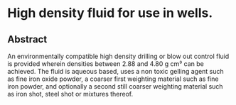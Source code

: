 # High density fluid for use in wells.

## Abstract
An environmentally compatible high density drilling or blow out control fluid is provided wherein densities between 2.88 and 4.80 g cm³ can be achieved. The fluid is aqueous based, uses a non toxic gelling agent such as fine iron oxide powder, a coarser first weighting material such as fine iron powder, and optionally a second still coarser weighting material such as iron shot, steel shot or mixtures thereof.